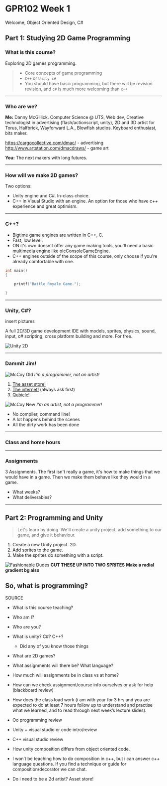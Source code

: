 # GPR102 Week 1

Welcome, Object Oriented Design, C#

## Part 1: Studying 2D Game Programming


### What is this course?

Exploring 2D games programming.

> * Core concepts of game programming
> * `C++` or `Unity c#`
> * You should have basic programming, but there will be revision revision, and `c#` is much more welcoming than `c++`

---

### Who are we?

**Me:** Danny McGillick. Computer Science @ UTS, Web dev, Creative technologist in advertising (flash/actionscript, unity), 2D and 3D artist for Torus, Halfbrick, Wayforward L.A., Blowfish studios. Keyboard enthusiast, bits maker.

https://cargocollective.com/dmac/ - advertising
http://www.artstation.com/dmacdraws/ - game art

**You:** The next makers with long futures.

---

### How will we make 2D games?

Two options:
* Unity engine and C#. In-class choice.
* C++ in Visual Studio with an engine. An option for those who have c++ experience and great optimism.

---

### C++?

* Bigtime game engines are written in C++, C.
* Fast, low level.
* ON it's own doesn't offer any game making tools, you'll need a basic multimedia engine like olcConsoleGameEngine.
* C++ engines outside of the scope of this course, only choose if you're already comfortable with one.

```c++
int main()
{

    printf("Battle Royale Game.");

}
```  

---

### Unity, C#?

insert pictures

A full 2D/3D game development IDE with models, sprites, physics, sound, input, c# scripting, cross platform building and more. For free.

![Unity 2D](assets/week1/unity_2d_3_debuggingworld.png)

---

### Dammit Jim!

![McCoy Old](assets/week1/mccoy_old.jpg)
_I'm a programmer, not an artist!_

1. [The asset store!](https://assetstore.unity.com/categories/2d)
2. [The internet!](http://www.artstation.com) (always ask first)
3. [Qubicle!](http://www.minddesk.com/)


   
![McCoy New](assets/week1/mccoy_new.jpg)
_I'm an artist, not a programmer!_

* No compiler, command line!
* A lot happens behind the scenes
* All the dirty work has been done


---

### Class and home hours

---

### Assignments

3 Assignments.
The first isn't really a game, it's how to make things that we would have in a game. Then we make them behave like they would in a game.
* What weeks?
* What deliverables?
  
---

## Part 2: Programming and Unity

> Let's learn by doing. We'll create a unity project, add something to our game, and give it behaviour.

1. Create a new Unity project. 2D.
2. Add sprites to the game.
3. Make the sprites do something with a script.

![Fashionable Dudes](assets/week1/fashionable_dudes.png)
**CUT THESE UP INTO TWO SPRITES**
**Make a radial gradient bg also**

## So, what is programming?



SOURCE

* What is this course teaching?
* Who am I?
* Who are you?
* What is unity? C#? C++?
  * Did any of you know those things
* What are 2D games?
* What assignments will there be? What language?
* How much will assignments be in class vs at home?
* How can we check assignment/course info ourselves or ask for help (blackboard review)
* How does the class load work (i am with your for 3 hrs and you are expected to do at least 7 hours follow up to understand and practise what we learned, and to read through next week’s lecture slides).

* Oo programming review
* Unity + visual studio or code intro/review
* C++ visual studio review
* How unity composition differs from object oriented code.
* I won’t be teaching how to do composition in c++, but i can answer c++ language questions. If you find a technique or guide for composition/decorator we can chat. 

* Do i need to be a 2d artist? Asset store!